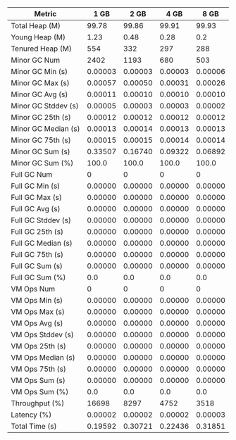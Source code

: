 | Metric | 1 GB | 2 GB | 4 GB | 8 GB |
|------|----|----|----|----|
| Total Heap (M) | 99.78 | 99.86 | 99.91 | 99.93 |
| Young Heap (M) | 1.23 | 0.48 | 0.28 | 0.2 |
| Tenured Heap (M) | 554 | 332 | 297 | 288 |
| Minor GC Num | 2402 | 1193 | 680 | 503 |
| Minor GC Min (s) | 0.00003 | 0.00003 | 0.00003 | 0.00006 |
| Minor GC Max (s) | 0.00057 | 0.00050 | 0.00031 | 0.00026 |
| Minor GC Avg (s) | 0.00011 | 0.00010 | 0.00010 | 0.00010 |
| Minor GC Stddev (s) | 0.00005 | 0.00003 | 0.00003 | 0.00002 |
| Minor GC 25th (s) | 0.00012 | 0.00012 | 0.00012 | 0.00012 |
| Minor GC Median (s) | 0.00013 | 0.00014 | 0.00013 | 0.00013 |
| Minor GC 75th (s) | 0.00015 | 0.00015 | 0.00014 | 0.00014 |
| Minor GC Sum (s) | 0.33507 | 0.16740 | 0.09322 | 0.06892 |
| Minor GC Sum (%) | 100.0 | 100.0 | 100.0 | 100.0 |
| Full GC Num | 0 | 0 | 0 | 0 |
| Full GC Min (s) | 0.00000 | 0.00000 | 0.00000 | 0.00000 |
| Full GC Max (s) | 0.00000 | 0.00000 | 0.00000 | 0.00000 |
| Full GC Avg (s) | 0.00000 | 0.00000 | 0.00000 | 0.00000 |
| Full GC Stddev (s) | 0.00000 | 0.00000 | 0.00000 | 0.00000 |
| Full GC 25th (s) | 0.00000 | 0.00000 | 0.00000 | 0.00000 |
| Full GC Median (s) | 0.00000 | 0.00000 | 0.00000 | 0.00000 |
| Full GC 75th (s) | 0.00000 | 0.00000 | 0.00000 | 0.00000 |
| Full GC Sum (s) | 0.00000 | 0.00000 | 0.00000 | 0.00000 |
| Full GC Sum (%) | 0.0 | 0.0 | 0.0 | 0.0 |
| VM Ops Num | 0 | 0 | 0 | 0 |
| VM Ops Min (s) | 0.00000 | 0.00000 | 0.00000 | 0.00000 |
| VM Ops Max (s) | 0.00000 | 0.00000 | 0.00000 | 0.00000 |
| VM Ops Avg (s) | 0.00000 | 0.00000 | 0.00000 | 0.00000 |
| VM Ops Stddev (s) | 0.00000 | 0.00000 | 0.00000 | 0.00000 |
| VM Ops 25th (s) | 0.00000 | 0.00000 | 0.00000 | 0.00000 |
| VM Ops Median (s) | 0.00000 | 0.00000 | 0.00000 | 0.00000 |
| VM Ops 75th (s) | 0.00000 | 0.00000 | 0.00000 | 0.00000 |
| VM Ops Sum (s) | 0.00000 | 0.00000 | 0.00000 | 0.00000 |
| VM Ops Sum (%) | 0.0 | 0.0 | 0.0 | 0.0 |
| Throughput (%) | 16698 | 8297 | 4752 | 3518 |
| Latency (%) | 0.00002 | 0.00002 | 0.00002 | 0.00003 |
| Total Time (s) | 0.19592 | 0.30721 | 0.22436 | 0.31851 |
